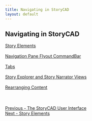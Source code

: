 ```yaml
---
title: Navigating in StoryCAD
layout: default
---
```

## Navigating in StoryCAD ##
[Story Elements](Story_Elements.md) <br/><br/>
[Navigation Pane Flyout CommandBar](Navigation_Pane_Flyout_CommandBar.md) <br/><br/>
[Tabs](Tabs.md) <br/><br/>
[Story Explorer and Story Narrator Views](Story_Explorer_and_Story_Narrator_Views.md) <br/><br/>
[Rearranging Content](Rearranging_Content.md) <br/><br/>
 <br/>
 <br/>
[Previous - The StoryCAD User Interface](The_StoryCAD_User_Interface.md) <br/>
[Next - Story Elements](Story_Elements.md) <br/>
